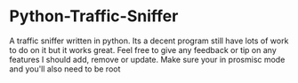 # Python-Traffic-Sniffer
A traffic sniffer written in python. Its a decent program still have lots of work to do on it but it works great. Feel free to give any feedback or tip on any features I should add, remove or update. 
Make sure your in prosmisc mode and you'll also need to be root
